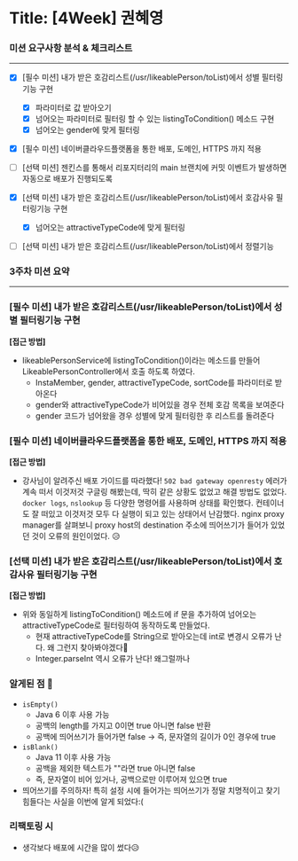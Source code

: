 # Title: [4Week] 권혜영

### 미션 요구사항 분석 & 체크리스트

---

- [x] [필수 미션] 내가 받은 호감리스트(/usr/likeablePerson/toList)에서 성별 필터링기능 구현
  - [x] 파라미터로 값 받아오기
  - [x] 넘어오는 파라미터로 필터링 할 수 있는 listingToCondition() 메소드 구현
  - [x] 넘어오는 gender에 맞게 필터링 
- [x] [필수 미션] 네이버클라우드플랫폼을 통한 배포, 도메인, HTTPS 까지 적용

- [ ] [선택 미션] 젠킨스를 통해서 리포지터리의 main 브랜치에 커밋 이벤트가 발생하면 자동으로 배포가 진행되도록
- [x] [선택 미션] 내가 받은 호감리스트(/usr/likeablePerson/toList)에서 호감사유 필터링기능 구현
  - [x] 넘어오는 attractiveTypeCode에 맞게 필터링
- [ ] [선택 미션] 내가 받은 호감리스트(/usr/likeablePerson/toList)에서 정렬기능

### 3주차 미션 요약

---

### [필수 미션] 내가 받은 호감리스트(/usr/likeablePerson/toList)에서 성별 필터링기능 구현

**[접근 방법]**

- likeablePersonService에 listingToCondition()이라는 메소드를 만들어 LikeablePersonController에서 호출 하도록 하였다.
    - InstaMember, gender, attractiveTypeCode, sortCode를 파라미터로 받아온다
    - gender와 attractiveTypeCode가 비어있을 경우 전체 호감 목록을 보여준다
    - gender 코드가 넘어왔을 경우 성별에 맞게 필터링한 후 리스트를 돌려준다


### [필수 미션] 네이버클라우드플랫폼을 통한 배포, 도메인, HTTPS 까지 적용

**[접근 방법]**

- 강사님이 알려주신 배포 가이드를 따라했다! `502 bad gateway openresty` 에러가 계속 떠서 이것저것 구글링 해봤는데,
  딱히 같은 상황도 없었고 해결 방법도 없었다. `docker logs`, `nslookup` 등 다양한 명령어를 사용하며 상태를 확인했다.
  컨테이너도 잘 떠있고 이것저것 모두 다 실행이 되고 있는 상태어서 난감했다. nginx proxy manager를 살펴보니 proxy host의
destination 주소에 띄어쓰기가 들어가 있었던 것이 오류의 원인이었다. 😥

### [선택 미션] 내가 받은 호감리스트(/usr/likeablePerson/toList)에서 호감사유 필터링기능 구현

**[접근 방법]**

- 위와 동일하게 listingToCondition() 메소드에 if 문을 추가하여 넘어오는 attractiveTypeCode로 필터링하여
동작하도록 만들었다. 
  - 현재 attractiveTypeCode를 String으로 받아오는데 int로 변경시 오류가 난다. 왜 그런지 찾아봐야겠다🤔
  - Integer.parseInt 역시 오류가 난다! 왜그럴까나

### 알게된 점 🤔
- `isEmpty()`
    - Java 6 이후 사용 가능
    - 공백의 length를 가지고 0이면 true 아니면 false 반환
    - 공백에 띄어쓰기가 들어가면 false -> 즉, 문자열의 길이가 0인 경우에 true
- `isBlank()`
  - Java 11 이후 사용 가능
  - 공백을 제외한 텍스트가 ""라면 true 아니면 false
  - 즉, 문자열이 비어 있거나, 공백으로만 이루어져 있으면 true
- 띄어쓰기를 주의하자! 특히 설정 시에 들어가는 띄어쓰기가 정말 치명적이고 찾기 힘들다는 사실을 이번에 알게 되었다:(

### 리팩토링 시

- 생각보다 배포에 시간을 많이 썼다😥
